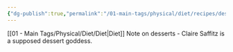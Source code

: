 ```yaml
---
{"dg-publish":true,"permalink":"/01-main-tags/physical/diet/recipes/desserts/","created":"2024-11-18T16:47:46.212+05:30","updated":"2024-10-16T23:27:10.000+05:30"}
---
```


[[01 - Main Tags/Physical/Diet/Diet\|Diet]]
Note on desserts - Claire Saffitz is a supposed dessert goddess. 